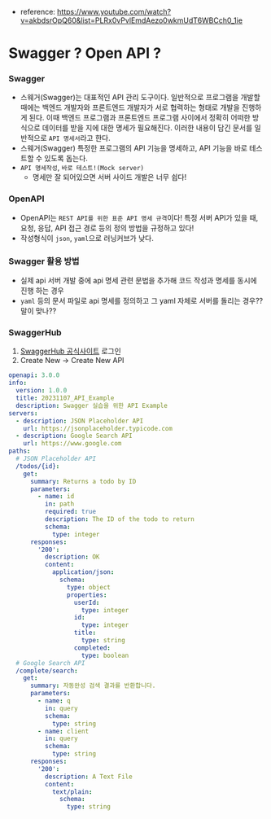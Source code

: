 - reference: https://www.youtube.com/watch?v=akbdsrOpQ60&list=PLRx0vPvlEmdAezo0wkmUdT6WBCch0_1ie

# Swagger ? Open API ?

### Swagger
- 스웨거(Swagger)는 대표적인 API 관리 도구이다. 일반적으로 프로그램을 개발할 때에는 백엔드 개발자와 프론트엔드 개발자가 서로 협력하는 형태로 개발을 진행하게 된다. 이때 백엔드 프로그램과 프론트엔드 프로그램 사이에서 정확히 어떠한 방식으로 데이터를 받을 지에 대한 명세가 필요해진다. 이러한 내용이 담긴 문서를 일반적으로 `API 명세서`라고 한다.
- 스웨거(Swagger) 특정한 프로그램의 API 기능을 명세하고, API 기능을 바로 테스트할 수 있도록 돕는다.
- `API 명세작성`, `바로 테스트!(Mock server)`
    - 명세만 잘 되어있으면 서버 사이드 개발은 너무 쉽다!

### OpenAPI
- OpenAPI는 `REST API를 위한 표준 API 명세 규격`이다! 특정 서버 API가 있을 때, 요청, 응답, API 접근 경로 등의 정의 방법을 규정하고 있다! 
- 작성형식이 `json`, `yaml`으로 러닝커브가 낮다.

### Swagger 활용 방법
- 실제 api 서버 개발 중에 api 명세 관련 문법을 추가해 코드 작성과 명세를 동시에 진행 하는 경우
- `yaml` 등의 문서 파일로 api 명세를 정의하고 그 yaml 자체로 서버를 돌리는 경우?? 말이 맞나??

### SwaggerHub
1. [SwaggerHub 공식사이트](https://app.swaggerhub.com/) 로그인
2. Create New -> Create New API
```yaml
openapi: 3.0.0
info:
  version: 1.0.0
  title: 20231107_API_Example
  description: Swagger 실습을 위한 API Example
servers:
  - description: JSON Placeholder API
    url: https://jsonplaceholder.typicode.com
  - description: Google Search API
    url: https://www.google.com
paths:
  # JSON Placeholder API
  /todos/{id}:
    get:
      summary: Returns a todo by ID
      parameters: 
        - name: id
          in: path
          required: true
          description: The ID of the todo to return
          schema:
            type: integer
      responses:
        '200':
          description: OK
          content:
            application/json:
              schema:
                type: object
                properties:
                  userId:
                    type: integer
                  id:
                    type: integer
                  title:
                    type: string
                  completed:
                    type: boolean
  # Google Search API
  /complete/search:
    get:
      summary: 자동완성 검색 결과를 반환합니다.
      parameters:
        - name: q
          in: query
          schema:
            type: string
        - name: client
          in: query
          schema:
            type: string
      responses:
        '200':
          description: A Text File
          content:
            text/plain:
              schema:
                type: string
```
